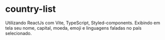 # country-list
Utilizando ReactJs com Vite, TypeScript, Styled-components. Exibindo em tela seu nome, capital, moeda, emoji e linguagens faladas no país selecionado.
